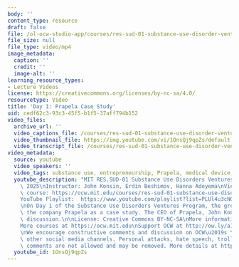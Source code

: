 ```yaml
---
body: ''
content_type: resource
draft: false
file: /ol-ocw-studio-app/courses/res-sud-01-substance-use-disorder-ventures-program-spring-2025/ocw_ressud-01-video_1-paprela_case_study_v2_360p_16_9.mp4
file_size: null
file_type: video/mp4
image_metadata:
  caption: ''
  credit: ''
  image-alt: ''
learning_resource_types:
- Lecture Videos
license: https://creativecommons.org/licenses/by-nc-sa/4.0/
resourcetype: Video
title: 'Day 1: Prapela Case Study'
uid: cedf62c3-93c3-45f5-b1f5-37aff794b152
video_files:
  archive_url: ''
  video_captions_file: /courses/res-sud-01-substance-use-disorder-ventures-program-spring-2025/17JDfBhRsd_95DRTx6pGKlsQZJGfOLnzh_transcript.webvtt
  video_thumbnail_file: https://img.youtube.com/vi/1OnsQj9qpZs/default.jpg
  video_transcript_file: /courses/res-sud-01-substance-use-disorder-ventures-program-spring-2025/17JDfBhRsd_95DRTx6pGKlsQZJGfOLnzh_transcript.pdf
video_metadata:
  source: youtube
  video_speakers: ''
  video_tags: substance use, entrepreneurship, Prapela, medical device, addiction
  youtube_description: "MIT RES.SUD-01 Substance Use Disorders Ventures Program, Spring\
    \ 2025\nInstructor: John Konsin, Erdin Beshimov, Hanna Adeyema\nView the complete\
    \ course: https://ocw.mit.edu/courses/res-sud-01-substance-use-disorder-ventures-program-spring-2025/\n\
    YouTube Playlist:  https://www.youtube.com/playlist?list=PLUl4u3cNGP60O8-oSngUwSGC1J2EhNKsa\n\
    \nOn Day 1 of the Substance Use Disorders Ventures Program, the group analyzes\
    \ the company Prapela as a case study. The CEO of Prapela, John Konsin leads the\
    \ discussion.\n\nLicense: Creative Commons BY-NC-SA\nMore information at https://ocw.mit.edu/terms\n\
    More courses at https://ocw.mit.edu\nSupport OCW at http://ow.ly/a1If50zVRlQ\n\
    \nWe encourage constructive comments and discussion on OCW\u2019s YouTube and\
    \ other social media channels. Personal attacks, hate speech, trolling, and inappropriate\
    \ comments are not allowed and may be removed. More details at https://ocw.mit.edu/comments."
  youtube_id: 1OnsQj9qpZs
---
```

